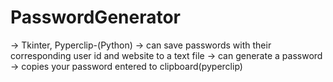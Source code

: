 # PasswordGenerator
-> Tkinter, Pyperclip-(Python)
-> can save passwords with their corresponding user id and website to a text file
-> can generate a password 
-> copies your password entered to clipboard(pyperclip)
